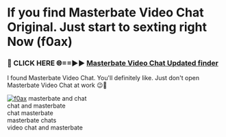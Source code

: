 # If you find Masterbate Video Chat Original. Just start to sexting right Now (f0ax)

<h3>🔴 CLICK HERE 🌐==►► <a href="https://tinyurl.com/mtbk5fxa" rel="nofollow">Masterbate Video Chat Updated finder</a></h3>

I found Masterbate Video Chat. You'll definitely like. Just don't open Masterbate Video Chat at work 😉💬

[![f0ax](https://i.imgur.com/Q8WKrnY.jpeg)](https://tinyurl.com/mtbk5fxa)
masterbate and chat<br>
chat and masterbate<br>
chat masterbate<br>
masterbate chats<br>
video chat and masterbate